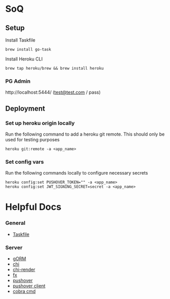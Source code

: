 # SoQ


## Setup

Install Taskfile

```
brew install go-task
```

Install Heroku CLI

```
brew tap heroku/brew && brew install heroku
```

### PG Admin

http://localhost:5444/ (test@test.com / pass)



## Deployment

### Set up heroku origin locally

Run the following command to add a heroku git remote. This should only be used for testing purposes

```
heroku git:remote -a <app_name>
```

### Set config vars

Run the following commands locally to configure necessary secrets

```
heroku config:set PUSHOVER_TOKEN="" -a <app_name>
heroku config:set JWT_SIGNING_SECRET=secret -a <app_name>
```


# Helpful Docs

### General
 - [Taskfile](https://taskfile.dev/)


### Server
 - [gORM](https://gorm.io/docs/)
 - [chi](https://go-chi.io/#/README)
 - [chi-render](https://github.com/go-chi/render)
 - [fx](https://uber-go.github.io/fx/)
 - [pushover](https://pushover.net/)
 - [pushover client](https://github.com/gregdel/pushover)
 - [cobra cmd](https://github.com/spf13/cobra)
